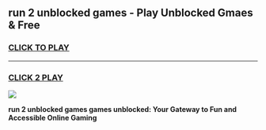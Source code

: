 
## run 2 unblocked games - Play Unblocked Gmaes & Free
<h3>
<a href="https://news.freeplayer.one?title=run_2_unblocked_games&ref=16F">CLICK TO PLAY</a></h3>
<hr>

<h3>
<a href="https://news.freeplayer.one?title=run_2_unblocked_games&ref=16F">CLICK 2 PLAY</a>
  
</h3>

<a href="https://news.freeplayer.one?title=run_2_unblocked_games&ref=16F/"><img src="https://clearcache.store/games.png"></a>


**run 2 unblocked games games unblocked: Your Gateway to Fun and Accessible Online Gaming**
